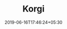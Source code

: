 ---
title: "Korgi"
date: 2019-06-16T17:46:24+05:30
type: "organisations"
org_name: "NVIDIA Corporation"
repo_desc: "A tool to convert MIDI controller inputs into UDP packets"
repo_link: https://github.com/NVIDIA/Korgi


---